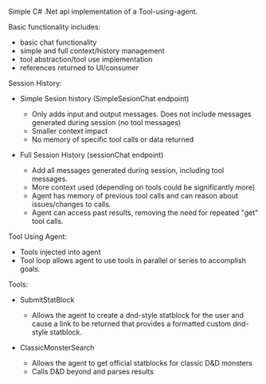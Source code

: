 Simple C# .Net api implementation of a Tool-using-agent. 

Basic functionality includes:
- basic chat functionality
- simple and full context/history management
- tool abstraction/tool use implementation
- references returned to UI/consumer

Session History:
- Simple Sesion history (SimpleSesionChat endpoint)
    - Only adds input and output messages. Does not include messages generated during session (no tool messages)
    - Smaller context impact
    - No memory of specific tool calls or data returned

- Full Session History (sessionChat endpoint)
    - Add all messages generated during session, including tool messages.
    - More context used (depending on tools could be significantly more)
    - Agent has memory of previous tool calls and can reason about issues/changes to calls.
    - Agent can access past results, removing the need for repeated "get" tool calls.


Tool Using Agent:
- Tools injected into agent
- Tool loop allows agent to use tools in parallel or series to accomplish goals.

Tools:
- SubmitStatBlock
    - Allows the agent to create a dnd-style statblock for the user and cause a link to be returned that provides a formatted custom dnd-style statblock.

- ClassicMonsterSearch
    - Allows the agent to get official statblocks for classic D&D monsters
    - Calls D&D beyond and parses results


